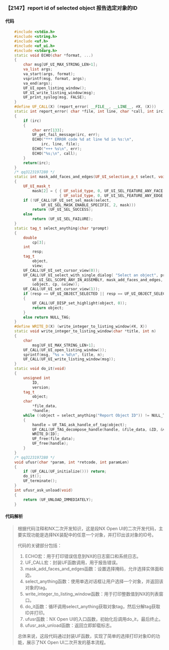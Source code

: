 ### 【2147】report id of selected object 报告选定对象的ID

#### 代码

```cpp
    #include <stdio.h>  
    #include <string.h>  
    #include <uf.h>  
    #include <uf_ui.h>  
    #include <stdarg.h>  
    static void ECHO(char *format, ...)  
    {  
        char msg[UF_UI_MAX_STRING_LEN+1];  
        va_list args;  
        va_start(args, format);  
        vsprintf(msg, format, args);  
        va_end(args);  
        UF_UI_open_listing_window();  
        UF_UI_write_listing_window(msg);  
        UF_print_syslog(msg, FALSE);  
    }  
    #define UF_CALL(X) (report_error( __FILE__, __LINE__, #X, (X)))  
    static int report_error( char *file, int line, char *call, int irc)  
    {  
        if (irc)  
        {  
            char err[133];  
            UF_get_fail_message(irc, err);  
            ECHO("*** ERROR code %d at line %d in %s:\n",  
                irc, line, file);  
            ECHO("+++ %s\n", err);  
            ECHO("%s;\n", call);  
        }  
        return(irc);  
    }  
    /* qq3123197280 */  
    static int mask_add_faces_and_edges(UF_UI_selection_p_t select, void *type)  
    {  
        UF_UI_mask_t  
            mask[2] = { { UF_solid_type, 0, UF_UI_SEL_FEATURE_ANY_FACE },  
                        { UF_solid_type, 0, UF_UI_SEL_FEATURE_ANY_EDGE } };  
        if (!UF_CALL(UF_UI_set_sel_mask(select,  
                UF_UI_SEL_MASK_ENABLE_SPECIFIC, 2, mask)))  
            return (UF_UI_SEL_SUCCESS);  
        else  
            return (UF_UI_SEL_FAILURE);  
    }  
    static tag_t select_anything(char *prompt)  
    {  
        double  
            cp[3];  
        int  
            resp;  
        tag_t  
            object,  
            view;  
        UF_CALL(UF_UI_set_cursor_view(0));  
        UF_CALL(UF_UI_select_with_single_dialog( "Select an object", prompt,  
            UF_UI_SEL_SCOPE_ANY_IN_ASSEMBLY, mask_add_faces_and_edges, NULL, &resp,  
            &object, cp, &view));  
        UF_CALL(UF_UI_set_cursor_view(1));  
        if (resp == UF_UI_OBJECT_SELECTED || resp == UF_UI_OBJECT_SELECTED_BY_NAME)  
        {  
            UF_CALL(UF_DISP_set_highlight(object, 0));  
            return object;  
        }  
        else return NULL_TAG;  
    }  
    #define WRITE_D(X) (write_integer_to_listing_window(#X, X))  
    static void write_integer_to_listing_window(char *title, int n)  
    {  
        char  
            msg[UF_UI_MAX_STRING_LEN+1];  
        UF_CALL(UF_UI_open_listing_window());  
        sprintf(msg, "%s = %d\n", title, n);  
        UF_CALL(UF_UI_write_listing_window(msg));  
    }  
    static void do_it(void)  
    {  
        unsigned int  
            ID,  
            version;  
        tag_t  
            object;  
        char  
            *file_data,  
            *handle;  
        while ((object = select_anything("Report Object ID")) != NULL_TAG)  
        {  
            handle = UF_TAG_ask_handle_of_tag(object);  
            UF_CALL(UF_TAG_decompose_handle(handle, &file_data, &ID, &version));  
            WRITE_D(ID);  
            UF_free(file_data);  
            UF_free(handle);  
        }  
    }  
    /* qq3123197280 */  
    void ufusr(char *param, int *retcode, int paramLen)  
    {  
        if (UF_CALL(UF_initialize())) return;  
        do_it();  
        UF_terminate();  
    }  
    int ufusr_ask_unload(void)  
    {  
        return (UF_UNLOAD_IMMEDIATELY);  
    }

```

#### 代码解析

> 根据代码注释和NX二次开发知识，这是段NX Open UI的二次开发代码，主要实现功能是选择NX装配中的任意一个对象，并打印出该对象的ID号。
>
> 代码的关键部分包括：
>
> 1. ECHO宏：用于打印错误信息到NX的日志窗口和系统日志。
> 2. UF_CALL宏：封装UF函数调用，用于报告错误。
> 3. mask_add_faces_and_edges函数：设置选择掩码，允许选择实体面和边。
> 4. select_anything函数：使用单选对话框让用户选择一个对象，并返回该对象的tag。
> 5. write_integer_to_listing_window函数：用于打印整数值到NX的列表窗口。
> 6. do_it函数：循环调用select_anything获取对象tag，然后分解tag获取ID并打印。
> 7. ufusr函数：NX Open UI的入口函数，初始化后调用do_it，最后终止。
> 8. ufusr_ask_unload函数：返回立即卸载标志。
>
> 总体来说，这段代码通过封装UF函数，实现了简单的选择打印对象ID的功能，展示了NX Open UI二次开发的基本流程。
>
